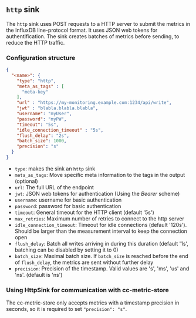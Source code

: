 ## `http` sink

The `http` sink uses POST requests to a HTTP server to submit the metrics in the InfluxDB line-protocol format. It uses JSON web tokens for authentification. The sink creates batches of metrics before sending, to reduce the HTTP traffic.

### Configuration structure

```json
{
  "<name>": {
    "type": "http",
    "meta_as_tags" : [
      "meta-key"
    ],
    "url" : "https://my-monitoring.example.com:1234/api/write",
    "jwt" : "blabla.blabla.blabla",
    "username": "myUser",
    "password": "myPW",
    "timeout": "5s",
    "idle_connection_timeout" : "5s",
    "flush_delay": "2s",
    "batch_size": 1000,
    "precision": "s"
  }
}
```

- `type`: makes the sink an `http` sink
- `meta_as_tags`: Move specific meta information to the tags in the output (optional)
- `url`: The full URL of the endpoint
- `jwt`: JSON web tokens for authentication (Using the *Bearer* scheme)
- `username`: username for basic authentication
- `password`: password for basic authentication
- `timeout`: General timeout for the HTTP client (default '5s')
- `max_retries`: Maximum number of retries to connect to the http server
- `idle_connection_timeout`: Timeout for idle connections (default '120s'). Should be larger than the measurement interval to keep the connection open
- `flush_delay`: Batch all writes arriving in during this duration (default '1s', batching can be disabled by setting it to 0)
- `batch_size`: Maximal batch size. If `batch_size` is reached before the end of `flush_delay`, the metrics are sent without further delay
- `precision`: Precision of the timestamp. Valid values are 's', 'ms', 'us' and 'ns'. (default is 'ns')

### Using HttpSink for communication with cc-metric-store

The cc-metric-store only accepts metrics with a timestamp precision in seconds, so it is required to set `"precision": "s"`.